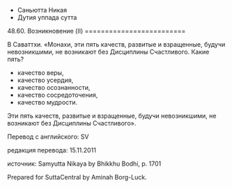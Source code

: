 









* Саньютта Никая
* Дутия уппада сутта


48\.60\. Возникновение \(II\)
\=\=\=\=\=\=\=\=\=\=\=\=\=\=\=\=\=\=\=\=\=\=\=\=\=



В Саваттхи\. «Монахи, эти пять качеств, развитые и взращенные, будучи невозникшими, не возникают без Дисциплины Счастливого\. Какие пять?


* качество веры,
* качество усердия,
* качество осознанности,
* качество сосредоточения,
* качество мудрости\.


Эти пять качеств, развитые и взращенные, будучи невозникшими, не возникают без Дисциплины Счастливого»\.



Перевод с английского: SV


редакция перевода: 15\.11\.2011


источник: Samyutta Nikaya by Bhikkhu Bodhi, p\. 1701


Prepared for SuttaCentral by Aminah Borg\-Luck\.






